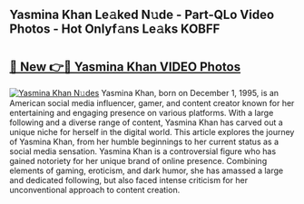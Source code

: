 ## Yasmina Khan Le𝚊ked N𝚞de - Part-QLo Video Photos - Hot Onlyf𝚊ns Le𝚊ks KOBFF

# <h2><a href="http://ac32428.deff.icu/?id=Yasmina+Khan">🔗 New 👉🔴 Yasmina Khan VIDEO Photos</a></h2>

[![Yasmina Khan N𝚞des](https://i.imgur.com/rIISA9y.gif)](http://ac32428.deff.icu/?id=Yasmina+Khan)
Yasmina Khan, born on December 1, 1995, is an American social media influencer, gamer, and content creator known for her entertaining and engaging presence on various platforms. With a large following and a diverse range of content, Yasmina Khan has carved out a unique niche for herself in the digital world. This article explores the journey of Yasmina Khan, from her humble beginnings to her current status as a social media sensation. Yasmina Khan is a controversial figure who has gained notoriety for her unique brand of online presence. Combining elements of gaming, eroticism, and dark humor, she has amassed a large and dedicated following, but also faced intense criticism for her unconventional approach to content creation.
